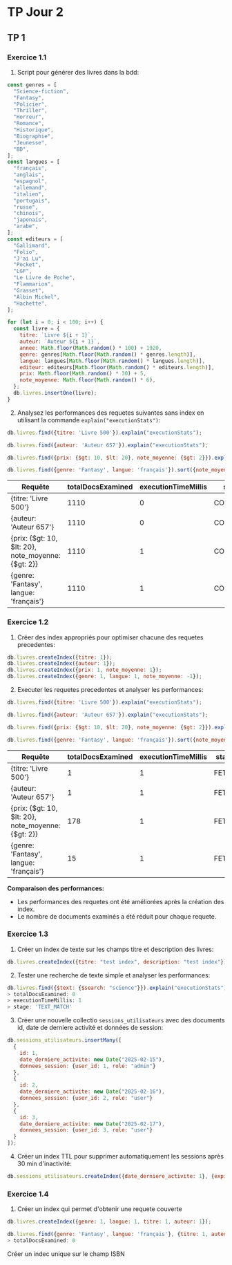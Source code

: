 # TP Jour 2

## TP 1

### Exercice 1.1

1. Script pour générer des livres dans la bdd:

```javascript
const genres = [
  "Science-fiction",
  "Fantasy",
  "Policier",
  "Thriller",
  "Horreur",
  "Romance",
  "Historique",
  "Biographie",
  "Jeunesse",
  "BD",
];
const langues = [
  "français",
  "anglais",
  "espagnol",
  "allemand",
  "italien",
  "portugais",
  "russe",
  "chinois",
  "japonais",
  "arabe",
];
const editeurs = [
  "Gallimard",
  "Folio",
  "J'ai Lu",
  "Pocket",
  "LGF",
  "Le Livre de Poche",
  "Flammarion",
  "Grasset",
  "Albin Michel",
  "Hachette",
];

for (let i = 0; i < 100; i++) {
  const livre = {
    titre: `Livre ${i + 1}`,
    auteur: `Auteur ${i + 1}`,
    annee: Math.floor(Math.random() * 100) + 1920,
    genre: genres[Math.floor(Math.random() * genres.length)],
    langue: langues[Math.floor(Math.random() * langues.length)],
    editeur: editeurs[Math.floor(Math.random() * editeurs.length)],
    prix: Math.floor(Math.random() * 30) + 5,
    note_moyenne: Math.floor(Math.random() * 6),
  };
  db.livres.insertOne(livre);
}
```

2. Analysez les performances des requetes suivantes sans index
   en utilisant la commande `explain("executionStats")`:

```javascript
db.livres.find({titre: 'Livre 500'}).explain("executionStats");

db.livres.find({auteur: 'Auteur 657'}).explain("executionStats");

db.livres.find({prix: {$gt: 10, $lt: 20}, note_moyenne: {$gt: 2}}).explain("executionStats");

db.livres.find({genre: 'Fantasy', langue: 'français'}).sort({note_moyenne: -1}).explain("executionStats");
```

| Requête                                    | totalDocsExamined | executionTimeMillis | stage    |
| ------------------------------------------ | ----------------- | ------------------- | -------- |
| {titre: 'Livre 500'}                       | 1110              | 0                   | COLLSCAN |
| {auteur: 'Auteur 657'}                     | 1110              | 0                   | COLLSCAN |
| {prix: {$gt: 10, $lt: 20}, note_moyenne: {$gt: 2}} | 1110              | 1                   | COLLSCAN |
| {genre: 'Fantasy', langue: 'français'}     | 1110              | 1                   | COLLSCAN |

### Exercice 1.2

1. Créer des index appropriés pour optimiser chacune des requetes precedentes:

```javascript
db.livres.createIndex({titre: 1});
db.livres.createIndex({auteur: 1});
db.livres.createIndex({prix: 1, note_moyenne: 1});
db.livres.createIndex({genre: 1, langue: 1, note_moyenne: -1});
```

2. Executer les requetes precedentes et analyser les performances:

```javascript
db.livres.find({titre: 'Livre 500'}).explain("executionStats");

db.livres.find({auteur: 'Auteur 657'}).explain("executionStats");

db.livres.find({prix: {$gt: 10, $lt: 20}, note_moyenne: {$gt: 2}}).explain("executionStats");

db.livres.find({genre: 'Fantasy', langue: 'français'}).sort({note_moyenne: -1}).explain("executionStats");
```

| Requête                                    | totalDocsExamined | executionTimeMillis | stage |
| ------------------------------------------ | ----------------- | ------------------- | ----- |
| {titre: 'Livre 500'}                       | 1                 | 1                   | FETCH |
| {auteur: 'Auteur 657'}                     | 1                 | 1                   | FETCH |
| {prix: {$gt: 10, $lt: 20}, note_moyenne: {$gt: 2}} | 178               | 1                   | FETCH |
| {genre: 'Fantasy', langue: 'français'}     | 15                | 1                   | FETCH |

**Comparaison des performances:**

- Les performances des requetes ont été améliorées après la création des index.
- Le nombre de documents examinés a été réduit pour chaque requete.

### Exercice 1.3

1. Créer un index de texte sur les champs titre et description des livres:

```javascript
db.livres.createIndex({titre: "test index", description: "test index"});
```

2. Tester une recherche de texte simple et analyser les performances:

```javascript
db.livres.find({$text: {$search: "science"}}).explain("executionStats");
> totalDocsExamined: 0
> executionTimeMillis: 1
> stage: 'TEXT_MATCH'
```

3. Créer une nouvelle collectio `sessions_utilisateurs` avec des documents id, date de derniere activité et données de session:

```javascript
db.sessions_utilisateurs.insertMany([
  {
    id: 1,
    date_derniere_activite: new Date("2025-02-15"),
    donnees_session: {user_id: 1, role: "admin"}
  },
  {
    id: 2,
    date_derniere_activite: new Date("2025-02-16"),
    donnees_session: {user_id: 2, role: "user"}
  },
  {
    id: 3,
    date_derniere_activite: new Date("2025-02-17"),
    donnees_session: {user_id: 3, role: "user"}
  }
]);
```

4. Créer un index TTL pour supprimer automatiquement les sessions après 30 min d'inactivité:

```javascript
db.sessions_utilisateurs.createIndex({date_derniere_activite: 1}, {expireAfterSeconds: 1800});
```

### Exercice 1.4

1. Créer un index qui permet d'obtenir une requete couverte

```javascript
db.livres.createIndex({genre: 1, langue: 1, titre: 1, auteur: 1});
```

```javascript
db.livres.find({genre: 'Fantasy', langue: 'français'}, {titre: 1, auteur: 1, _id: 0}).explain("executionStats");
> totalDocsExamined: 0
```

Créer un indec unique sur le champ ISBN
